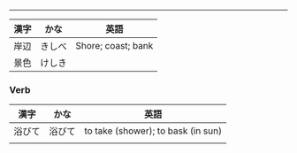
---



| 漢字 | かな | 英語 |
| ---- | ---- | ---- |
| 岸辺 | きしべ | Shore; coast; bank |
| 景色 | けしき |  |

### Verb
| 漢字 | かな | 英語 |
| ---- | ---- | ---- |
| 浴びて | 浴びて | to take (shower); to bask (in sun)​ |
|  |  |  |

